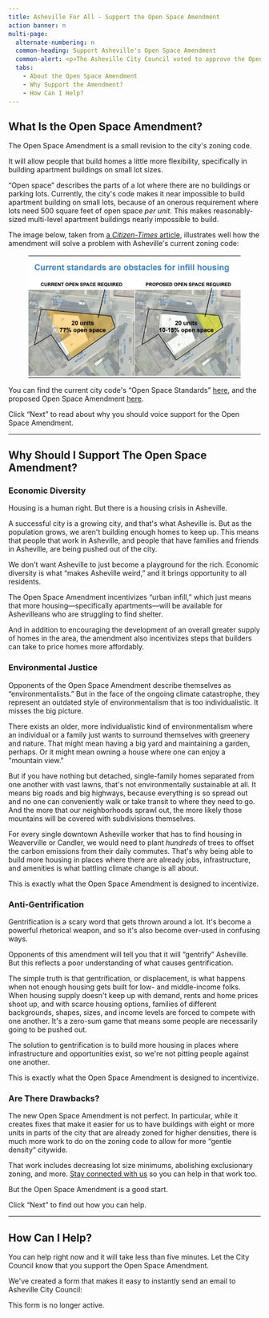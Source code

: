 ```yaml
---
title: Asheville For All - Support the Open Space Amendment
action banner: n
multi-page:
  alternate-numbering: n
  common-heading: Support Asheville's Open Space Amendment
  common-alert: <p>The Asheville City Council voted to approve the Open Space Amendment on July 26, 2022.</p>
  tabs:
    - About the Open Space Amendment
    - Why Support the Amendment?
    - How Can I Help?
---
```


## What Is the Open Space Amendment?

The Open Space Amendment is a small revision to the city's zoning code.

It will allow people that build homes a little more flexibility, specifically in building apartment buildings on small lot sizes.

“Open space” describes the parts of a lot where there are no buildings or parking lots. Currently, the city's code makes it near impossible to build apartment building on small lots, because of an onerous requirement where lots need 500 square feet of open space *per unit*. This makes reasonably-sized multi-level apartment buildings nearly impossible to build.

The image below, taken from <a href="https://www.citizen-times.com/story/news/local/2022/03/10/asheville-propose-zoning-amendment-reduce-open-space-requirements/9441722002/" target="_blank">a *Citizen-Times* article</a>, illustrates well how the amendment will solve a problem with Asheville's current zoning code:

<figure style="border-top:1px solid black;border-bottom:1px solid black;margin-top:1rem;margin-bottom:1rem;"><img style="max-width:100%" src="img/open-space-amendment-figure.webp"></img></figure>

You can find the current city code's “Open Space Standards” [here](https://library.municode.com/nc/asheville/codes/code_of_ordinances?nodeId=PTIICOOR_CH7DE_ARTXIDEDEST_S7-11-4OPSPST), and the proposed Open Space Amendment [here](https://drive.google.com/file/d/1zLtI4Ea13kIzbsqi4zOZadst4Akots2c/view).

Click “Next” to read about why you should voice support for the Open Space Amendment.

---

## Why Should I Support The Open Space Amendment?

### Economic Diversity

Housing is a human right. But there is a housing crisis in Asheville.

A successful city is a growing city, and that's what Asheville is. But as the population grows, we aren't building enough homes to keep up. This means that people that work in Asheville, and people that have families and friends in Asheville, are being pushed out of the city.

We don't want Asheville to just become a playground for the rich. Economic diversity is what “makes Asheville weird,” and it brings opportunity to all residents.

The Open Space Amendment incentivizes “urban infill,” which just means that more housing—specifically apartments—will be available for Ashevilleans who are struggling to find shelter.

And in addition to encouraging the development of an overall greater supply of homes in the area, the amendment also incentivizes steps that builders can take to price homes more affordably.

### Environmental Justice

Opponents of the Open Space Amendment describe themselves as “environmentalists.” But in the face of the ongoing climate catastrophe, they represent an outdated style of environmentalism that is too individualistic. It misses the big picture.

There exists an older, more individualistic kind of environmentalism where an individual or a family just wants to surround themselves with greenery and nature. That might mean having a big yard and maintaining a garden, perhaps. Or it might mean owning a house where one can enjoy a "mountain view."

But if you have nothing but detached, single-family homes separated from one another with vast lawns, that's not environmentally sustainable at all. It means big roads and big highways, because everything is so spread out and no one can conveniently walk or take transit to where they need to go. And the more that our neighborhoods sprawl out, the more likely those mountains will be covered with subdivisions themselves.

For every single downtown Asheville worker that has to find housing in Weaverville or Candler, we would need to plant *hundreds* of trees to offset the carbon emissions from their daily commutes. That's why being able to build more housing in places where there are already jobs, infrastructure, and amenities is what battling climate change is all about.

This is exactly what the Open Space Amendment is designed to incentivize.

### Anti-Gentrification

Gentrification is a scary word that gets thrown around a lot. It's become a powerful rhetorical weapon, and so it's also become over-used in confusing ways.

Opponents of this amendment will tell you that it will “gentrify” Asheville. But this reflects a poor understanding of what causes gentrification.

The simple truth is that gentrification, or displacement, is what happens when not enough housing gets built for low- and middle-income folks. When housing supply doesn't keep up with demand, rents and home prices shoot up, and with scarce housing options, families of different backgrounds, shapes, sizes, and income levels are forced to compete with one another. It's a zero-sum game that means some people are necessarily going to be pushed out.

The solution to gentrification is to build more housing in places where infrastructure and opportunities exist, so we're not pitting people against one another.

This is exactly what the Open Space Amendment is designed to incentivize.

### Are There Drawbacks?

The new Open Space Amendment is not perfect. In particular, while it creates fixes that make it easier for us to have buildings with eight or more units in parts of the city that are already zoned for higher densities, there is much more work to do on the zoning code to allow for more “gentle density“ citywide.

That work includes decreasing lot size minimums, abolishing exclusionary zoning, and more. [Stay connected with us](stay-connected.html) so you can help in that work too.

But the Open Space Amendment is a good start.

Click “Next” to find out how you can help.

---

## How Can I Help?

You can help right now and it will take less than five minutes. Let the City Council know that you support the Open Space Amendment.

We've created a form that makes it easy to instantly send an email to Asheville City Council:

<div id="action-network-outer" class="mt-5 mb-5">

<div class="alert alert-info"><p>This form is no longer active.</p></alert></div>

</div>
